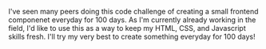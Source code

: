 I've seen many peers doing this code challenge of creating a small frontend componenet everyday 
for 100 days. As I'm currently already working in the field, I'd like to use this as a way to keep my HTML, CSS, and Javascript skills fresh. I'll try my very best to create something everyday for 100 days!

